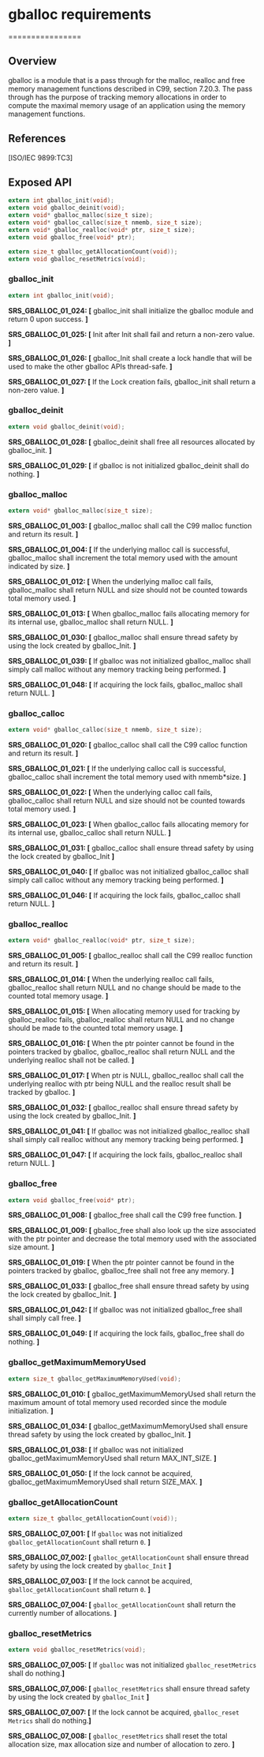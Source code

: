 # gballoc requirements
================

## Overview

gballoc is a module that is a pass through for the malloc, realloc and free memory management functions described in C99, section 7.20.3.
The pass through has the purpose of tracking memory allocations in order to compute the maximal memory usage of an application using the memory management functions.

## References

[ISO/IEC 9899:TC3]

## Exposed API

```c
extern int gballoc_init(void);
extern void gballoc_deinit(void);
extern void* gballoc_malloc(size_t size);
extern void* gballoc_calloc(size_t nmemb, size_t size);
extern void* gballoc_realloc(void* ptr, size_t size);
extern void gballoc_free(void* ptr);

extern size_t gballoc_getAllocationCount(void));
extern void gballoc_resetMetrics(void);
```

### gballoc_init

```c
extern int gballoc_init(void);
```

**SRS_GBALLOC_01_024: [** gballoc_init shall initialize the gballoc module and return 0 upon success. **]**

**SRS_GBALLOC_01_025: [** Init after Init shall fail and return a non-zero value. **]**

**SRS_GBALLOC_01_026: [** gballoc_Init shall create a lock handle that will be used to make the other gballoc APIs thread-safe. **]**

**SRS_GBALLOC_01_027: [** If the Lock creation fails, gballoc_init shall return a non-zero value. **]**

### gballoc_deinit

```c
extern void gballoc_deinit(void);
```

**SRS_GBALLOC_01_028: [** gballoc_deinit shall free all resources allocated by gballoc_init. **]**

**SRS_GBALLOC_01_029: [** if gballoc is not initialized gballoc_deinit shall do nothing. **]**

### gballoc_malloc

```c
extern void* gballoc_malloc(size_t size);
```

**SRS_GBALLOC_01_003: [** gballoc_malloc shall call the C99 malloc function and return its result. **]**

**SRS_GBALLOC_01_004: [** If the underlying malloc call is successful, gballoc_malloc shall increment the total memory used with the amount indicated by size. **]**

**SRS_GBALLOC_01_012: [** When the underlying malloc call fails, gballoc_malloc shall return NULL and size should not be counted towards total memory used. **]**

**SRS_GBALLOC_01_013: [** When gballoc_malloc fails allocating memory for its internal use, gballoc_malloc shall return NULL. **]**

**SRS_GBALLOC_01_030: [** gballoc_malloc shall ensure thread safety by using the lock created by gballoc_Init. **]**

**SRS_GBALLOC_01_039: [** If gballoc was not initialized gballoc_malloc shall simply call malloc without any memory tracking being performed. **]**

**SRS_GBALLOC_01_048: [** If acquiring the lock fails, gballoc_malloc shall return NULL. **]**

### gballoc_calloc

```c
extern void* gballoc_calloc(size_t nmemb, size_t size);
```

**SRS_GBALLOC_01_020: [** gballoc_calloc shall call the C99 calloc function and return its result. **]**

**SRS_GBALLOC_01_021: [** If the underlying calloc call is successful, gballoc_calloc shall increment the total memory used with nmemb*size. **]**

**SRS_GBALLOC_01_022: [** When the underlying calloc call fails, gballoc_calloc shall return NULL and size should not be counted towards total memory used. **]**

**SRS_GBALLOC_01_023: [** When gballoc_calloc fails allocating memory for its internal use, gballoc_calloc shall return NULL. **]**

**SRS_GBALLOC_01_031: [** gballoc_calloc shall ensure thread safety by using the lock created by gballoc_Init **]**

**SRS_GBALLOC_01_040: [** If gballoc was not initialized gballoc_calloc shall simply call calloc without any memory tracking being performed. **]**

**SRS_GBALLOC_01_046: [** If acquiring the lock fails, gballoc_calloc shall return NULL. **]**

### gballoc_realloc

```c
extern void* gballoc_realloc(void* ptr, size_t size);
```

**SRS_GBALLOC_01_005: [** gballoc_realloc shall call the C99 realloc function and return its result. **]**

**SRS_GBALLOC_01_014: [** When the underlying realloc call fails, gballoc_realloc shall return NULL and no change should be made to the counted total memory usage. **]**

**SRS_GBALLOC_01_015: [** When allocating memory used for tracking by gballoc_realloc fails, gballoc_realloc shall return NULL and no change should be made to the counted total memory usage. **]**

**SRS_GBALLOC_01_016: [** When the ptr pointer cannot be found in the pointers tracked by gballoc, gballoc_realloc shall return NULL and the underlying realloc shall not be called. **]**

**SRS_GBALLOC_01_017: [** When ptr is NULL, gballoc_realloc shall call the underlying realloc with ptr being NULL and the realloc result shall be tracked by gballoc. **]**

**SRS_GBALLOC_01_032: [** gballoc_realloc shall ensure thread safety by using the lock created by gballoc_Init. **]**

**SRS_GBALLOC_01_041: [** If gballoc was not initialized gballoc_realloc shall shall simply call realloc without any memory tracking being performed. **]**

**SRS_GBALLOC_01_047: [** If acquiring the lock fails, gballoc_realloc shall return NULL. **]**

### gballoc_free

```c
extern void gballoc_free(void* ptr);
```

**SRS_GBALLOC_01_008: [** gballoc_free shall call the C99 free function. **]**

**SRS_GBALLOC_01_009: [** gballoc_free shall also look up the size associated with the ptr pointer and decrease the total memory used with the associated size amount. **]**

**SRS_GBALLOC_01_019: [** When the ptr pointer cannot be found in the pointers tracked by gballoc, gballoc_free shall not free any memory. **]**

**SRS_GBALLOC_01_033: [** gballoc_free shall ensure thread safety by using the lock created by gballoc_Init. **]**

**SRS_GBALLOC_01_042: [** If gballoc was not initialized gballoc_free shall shall simply call free. **]**

**SRS_GBALLOC_01_049: [** If acquiring the lock fails, gballoc_free shall do nothing. **]**

### gballoc_getMaximumMemoryUsed

```c
extern size_t gballoc_getMaximumMemoryUsed(void);
```

**SRS_GBALLOC_01_010: [** gballoc_getMaximumMemoryUsed shall return the maximum amount of total memory used recorded since the module initialization. **]**

**SRS_GBALLOC_01_034: [** gballoc_getMaximumMemoryUsed shall ensure thread safety by using the lock created by gballoc_Init. **]**

**SRS_GBALLOC_01_038: [** If gballoc was not initialized gballoc_getMaximumMemoryUsed shall return MAX_INT_SIZE. **]**

**SRS_GBALLOC_01_050: [** If the lock cannot be acquired, gballoc_getMaximumMemoryUsed shall return SIZE_MAX. **]**

### gballoc_getAllocationCount

```c
extern size_t gballoc_getAllocationCount(void));
```

**SRS_GBALLOC_07_001: [** If `gballoc` was not initialized `gballoc_getAllocationCount` shall return `0`. **]**

**SRS_GBALLOC_07_002: [** `gballoc_getAllocationCount` shall ensure thread safety by using the lock created by `gballoc_Init` **]**

**SRS_GBALLOC_07_003: [** If the lock cannot be acquired, `gballoc_getAllocationCount` shall return `0`. **]**

**SRS_GBALLOC_07_004: [** `gballoc_getAllocationCount` shall return the currently number of allocations. **]**

### gballoc_resetMetrics

```c
extern void gballoc_resetMetrics(void);
```

**SRS_GBALLOC_07_005: [** If `gballoc` was not initialized `gballoc_resetMetrics` shall do nothing.**]**

**SRS_GBALLOC_07_006: [** `gballoc_resetMetrics` shall ensure thread safety by using the lock created by `gballoc_Init` **]**

**SRS_GBALLOC_07_007: [** If the lock cannot be acquired, `gballoc_reset Metrics` shall do nothing.**]**

**SRS_GBALLOC_07_008: [** `gballoc_resetMetrics` shall reset the total allocation size, max allocation size and number of allocation to zero. **]**
